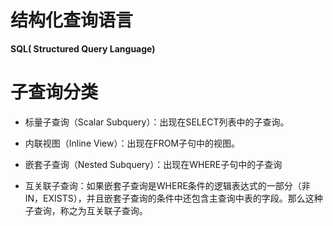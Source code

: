 # 结构化查询语言

**SQL\( Structured Query Language\)**

# 子查询分类

* 标量子查询（Scalar Subquery）：出现在SELECT列表中的子查询。

* 内联视图（Inline View）：出现在FROM子句中的视图。

* 嵌套子查询（Nested Subquery）：出现在WHERE子句中的子查询

* 互关联子查询：如果嵌套子查询是WHERE条件的逻辑表达式的一部分（非IN，EXISTS），并且嵌套子查询的条件中还包含主查询中表的字段。那么这种子查询，称之为互关联子查询。



